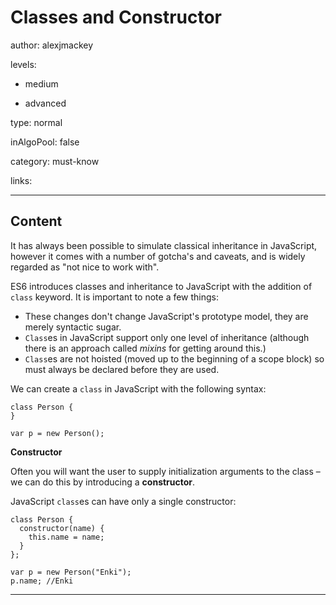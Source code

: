 # Classes and Constructor
author: alexjmackey

levels:

  - medium

  - advanced

type: normal

inAlgoPool: false

category: must-know

links:

---
## Content

It has always been possible to simulate classical inheritance in JavaScript, however it comes with a number of gotcha's and caveats, and is widely regarded as "not nice to work with".

ES6 introduces classes and inheritance to JavaScript with the addition of `class` keyword. It is important to note a few things:

* These changes don't change JavaScript's prototype model, they are merely syntactic sugar.
* `Class`es in JavaScript support only one level of inheritance (although there is an approach called _mixins_ for getting around this.)
* `Class`es are not hoisted (moved up to the beginning of a scope block) so must always be declared before they are used.

We can create a `class` in JavaScript with the following syntax:

```
class Person {
}

var p = new Person();
```

**Constructor**

Often you will want the user to supply initialization arguments to the class – we can do this by introducing a **constructor**.

JavaScript `class`es can have only a single constructor:

```
class Person {
  constructor(name) {
    this.name = name;
  }
};

var p = new Person("Enki");
p.name; //Enki
```

---

